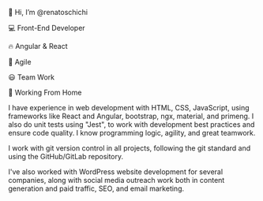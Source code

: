 👋 Hi, I’m @renatoschichi

💻 Front-End Developer

🔥 Angular & React

🚀 Agile

😃 Team Work

🏡 Working From Home

I have experience in web development with HTML, CSS, JavaScript, using frameworks like React and Angular, bootstrap, ngx, material, and primeng. I also do unit tests using "Jest", to work with development best practices and ensure code quality. I know programming logic, agility, and great teamwork.

I work with git version control in all projects, following the git standard and using the GitHub/GitLab repository.

I've also worked with WordPress website development for several companies, along with social media outreach work both in content generation and paid traffic, SEO, and email marketing.
